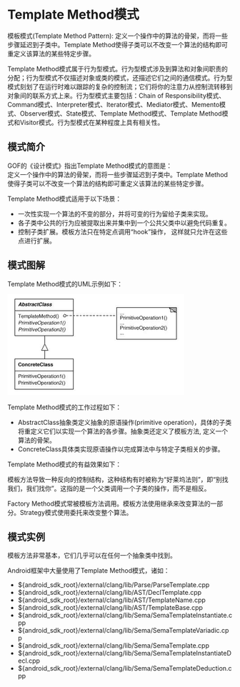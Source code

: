# Template Method模式

模板模式(Template Method Pattern): 定义一个操作中的算法的骨架，而将一些步骤延迟到子类中。Template Method使得子类可以不改变一个算法的结构即可重定义该算法的某些特定步骤。

Template Method模式属于行为型模式。行为型模式涉及到算法和对象间职责的分配；行为型模式不仅描述对象或类的模式，还描述它们之间的通信模式。行为型模式刻划了在运行时难以跟踪的复杂的控制流；它们将你的注意力从控制流转移到对象间的联系方式上来。行为型模式主要包括：Chain of Responsibility模式、Command模式、Interpreter模式、Iterator模式、Mediator模式、Memento模式、Observer模式、State模式、Template Method模式、Template Method模式和Visitor模式。行为型模式在某种程度上具有相关性。

## 模式简介

GOF的《设计模式》指出Template Method模式的意图是：  
定义一个操作中的算法的骨架，而将一些步骤延迟到子类中。Template Method使得子类可以不改变一个算法的结构即可重定义该算法的某些特定步骤。

Template Method模式适用于以下场景：

- 一次性实现一个算法的不变的部分，并将可变的行为留给子类来实现。
- 各子类中公共的行为应被提取出来并集中到一个公共父类中以避免代码重复。
- 控制子类扩展。模板方法只在特定点调用“hook”操作， 这样就只允许在这些点进行扩展。

## 模式图解

Template Method模式的UML示例如下：

![Template Method模式示例](../images/behavioral_template.jpg)

Template Method模式的工作过程如下：

- AbstractClass抽象类定义抽象的原语操作(primitive operation)，具体的子类将重定义它们以实现一个算法的各步骤。抽象类还定义了模板方法, 定义一个算法的骨架。
- ConcreteClass具体类实现原语操作以完成算法中与特定子类相关的步骤。

Template Method模式的有益效果如下：

模板方法导致一种反向的控制结构，这种结构有时被称为“好莱坞法则”，即“别找我们，我们找你”。这指的是一个父类调用一个子类的操作，而不是相反。

Factory Method模式常被模板方法调用。模板方法使用继承来改变算法的一部分。Strategy模式使用委托来改变整个算法。

## 模式实例

模板方法非常基本，它们几乎可以在任何一个抽象类中找到。

Android框架中大量使用了Template Method模式，诸如：

- ${android_sdk_root}/external/clang/lib/Parse/ParseTemplate.cpp
- ${android_sdk_root}/external/clang/lib/AST/DeclTemplate.cpp
- ${android_sdk_root}/external/clang/lib/AST/TemplateName.cpp
- ${android_sdk_root}/external/clang/lib/AST/TemplateBase.cpp
- ${android_sdk_root}/external/clang/lib/Sema/SemaTemplateInstantiate.cpp
- ${android_sdk_root}/external/clang/lib/Sema/SemaTemplateVariadic.cpp
- ${android_sdk_root}/external/clang/lib/Sema/SemaTemplate.cpp
- ${android_sdk_root}/external/clang/lib/Sema/SemaTemplateInstantiateDecl.cpp
- ${android_sdk_root}/external/clang/lib/Sema/SemaTemplateDeduction.cpp
